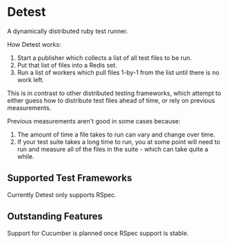 # Detest

A dynamically distributed ruby test runner.

How Detest works:
1. Start a publisher which collects a list of all test files to be run.
2. Put that list of files into a Redis set.
3. Run a list of workers which pull files 1-by-1 from the list until there is no work left.

This is in contrast to other distributed testing frameworks, which attempt to either guess how to distribute test files ahead of time, or rely on previous measurements.

Previous measurements aren't good in some cases because:
1. The amount of time a file takes to run can vary and change over time.
2. If your test suite takes a long time to run, you at some point will need to run and measure all of the files in the suite - which can take quite a while.

## Supported Test Frameworks

Currently Detest only supports RSpec.

## Outstanding Features

Support for Cucumber is planned once RSpec support is stable.